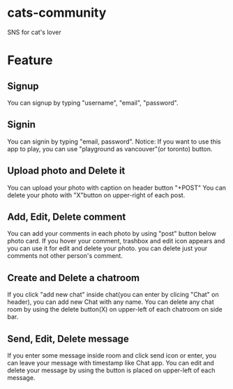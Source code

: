 # cats-community
SNS for cat's lover

# Feature

## Signup
You can signup by typing "username", "email", "password".

## Signin
You can signin by typing "email, password".
Notice: If you want to use this app to play, you can use "playground as vancouver"(or toronto) button.

## Upload photo and Delete it
You can upload your photo with caption on header button "+POST"
You can delete your photo with "X"button on upper-right of each post.

## Add, Edit, Delete comment
You can add your comments in each photo by using "post" button below photo card.
If you hover your comment, trashbox and edit icon appears and you can use it for edit and delete your photo.
you can delete just your comments not other person's comment. 

## Create and Delete a chatroom
If you click "add new chat" inside chat(you can enter by clicing "Chat" on header), you can add new Chat with any name.
You can delete any chat room by using the delete button(X) on upper-left of each chatroom on side bar.

## Send, Edit, Delete message
If you enter some message inside room and click send icon or enter, you can leave your message with timestamp like Chat app.
You can edit and delete your message by using the button is placed on upper-left of each message.
